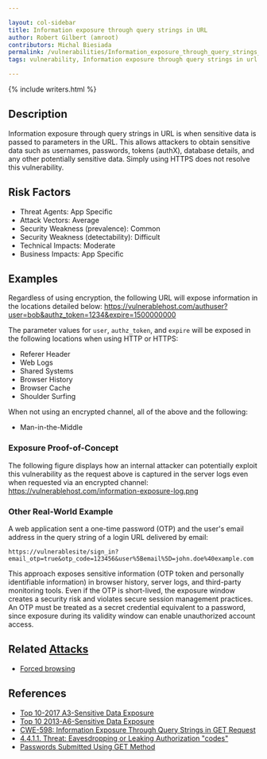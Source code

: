 ```yaml
---

layout: col-sidebar
title: Information exposure through query strings in URL
author: Robert Gilbert (amroot)
contributors: Michal Biesiada
permalink: /vulnerabilities/Information_exposure_through_query_strings_in_url
tags: vulnerability, Information exposure through query strings in url

---
```


{% include writers.html %}

## Description

Information exposure through query strings in URL is when sensitive data is passed to parameters in the URL. This allows attackers to obtain sensitive data such as usernames, passwords, tokens (authX), database details, and any other potentially sensitive data. Simply using HTTPS does not resolve this vulnerability.

## Risk Factors

- Threat Agents: App Specific
- Attack Vectors: Average
- Security Weakness (prevalence): Common
- Security Weakness (detectability): Difficult
- Technical Impacts: Moderate
- Business Impacts: App Specific

## Examples

Regardless of using encryption, the following URL will expose information in the locations detailed below: <https://vulnerablehost.com/authuser?user=bob&authz_token=1234&expire=1500000000>

The parameter values for `user`, `authz_token`, and `expire` will be exposed in the following locations when using HTTP or HTTPS:

- Referer Header
- Web Logs
- Shared Systems
- Browser History
- Browser Cache
- Shoulder Surfing

When not using an encrypted channel, all of the above and the following:

- Man-in-the-Middle

### Exposure Proof-of-Concept

The following figure displays how an internal attacker can potentially exploit this vulnerability as the request above is captured in the server logs even when requested via an encrypted channel: <https://vulnerablehost.com/information-exposure-log.png>

### Other Real-World Example

A web application sent a one-time password (OTP) and the user's email address in the query string of a login URL delivered by email:

`https://vulnerablesite/sign_in?email_otp=true&otp_code=123456&user%5Bemail%5D=john.doe%40example.com`

This approach exposes sensitive information (OTP token and personally identifiable information) in browser history, server logs, and third-party monitoring tools. Even if the OTP is short-lived, the exposure window creates a security risk and violates secure session management practices. 
An OTP must be treated as a secret credential equivalent to a password, since exposure during its validity window can enable unauthorized account access.

## Related [Attacks](../attacks/)

- [Forced browsing](../attacks/Forced_browsing)

## References

- [Top 10-2017 A3-Sensitive Data Exposure](https://www.owasp.org/index.php/Top_10-2017_A3-Sensitive_Data_Exposure)
- [Top 10 2013-A6-Sensitive Data Exposure](https://www.owasp.org/index.php/Top_10_2013-A6-Sensitive_Data_Exposure)
- [CWE-598: Information Exposure Through Query Strings in GET Request](https://cwe.mitre.org/data/definitions/598.html)
- [4.4.1.1. Threat: Eavesdropping or Leaking Authorization "codes"](https://tools.ietf.org/html/rfc6819#section-4.4.1)
- [Passwords Submitted Using GET Method](https://portswigger.net/knowledgebase/issues/details/00400300_passwordsubmittedusinggetmethod)
